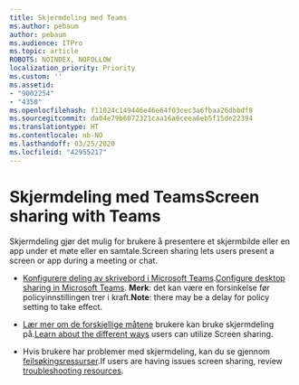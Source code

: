 ```yaml
---
title: Skjermdeling med Teams
ms.author: pebaum
author: pebaum
ms.audience: ITPro
ms.topic: article
ROBOTS: NOINDEX, NOFOLLOW
localization_priority: Priority
ms.custom: ''
ms.assetid:
- "9002254"
- "4358"
ms.openlocfilehash: f11024c149446e46e64f03cec3a6fbaa26dbbdf8
ms.sourcegitcommit: da04e79b6072321caa16a6ceea6eb5f15de22394
ms.translationtype: HT
ms.contentlocale: nb-NO
ms.lasthandoff: 03/25/2020
ms.locfileid: "42955217"
---
```

# <a name="screen-sharing-with-teams"></a><span data-ttu-id="2a8f4-102">Skjermdeling med Teams</span><span class="sxs-lookup"><span data-stu-id="2a8f4-102">Screen sharing with Teams</span></span>

<span data-ttu-id="2a8f4-103">Skjermdeling gjør det mulig for brukere å presentere et skjermbilde eller en app under et møte eller en samtale.</span><span class="sxs-lookup"><span data-stu-id="2a8f4-103">Screen sharing lets users present a screen or app during a meeting or chat.</span></span>

- <span data-ttu-id="2a8f4-104">[Konfigurere deling av skrivebord i Microsoft Teams](https://docs.microsoft.com/microsoftteams/configure-desktop-sharing).</span><span class="sxs-lookup"><span data-stu-id="2a8f4-104">[Configure desktop sharing in Microsoft Teams](https://docs.microsoft.com/microsoftteams/configure-desktop-sharing).</span></span> <span data-ttu-id="2a8f4-105">**Merk**: det kan være en forsinkelse før policyinnstillingen trer i kraft.</span><span class="sxs-lookup"><span data-stu-id="2a8f4-105">**Note**: there may be a delay for policy setting to take effect.</span></span> 

- <span data-ttu-id="2a8f4-106">[Lær mer om de forskjellige måtene](https://docs.microsoft.com/microsoftteams/meeting-policies-in-teams#meeting-policy-settings---content-sharing) brukere kan bruke skjermdeling på.</span><span class="sxs-lookup"><span data-stu-id="2a8f4-106">[Learn about the different ways](https://docs.microsoft.com/microsoftteams/meeting-policies-in-teams#meeting-policy-settings---content-sharing) users can utilize Screen sharing.</span></span> 

- <span data-ttu-id="2a8f4-107">Hvis brukere har problemer med skjermdeling, kan du se gjennom [feilsøkingsressurser](https://docs.microsoft.com/microsoftteams/connectivity-issues).</span><span class="sxs-lookup"><span data-stu-id="2a8f4-107">If users are having issues screen sharing, review [troubleshooting resources](https://docs.microsoft.com/microsoftteams/connectivity-issues).</span></span> 
